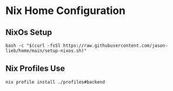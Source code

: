 # Nix Home Configuration

## NixOs Setup

```
bash -c "$(curl -fsSl https://raw.githubusercontent.com/jason-lieb/home/main/setup-nixos.sh)"
```

## Nix Profiles Use

```
nix profile install ./profiles#backend
```
